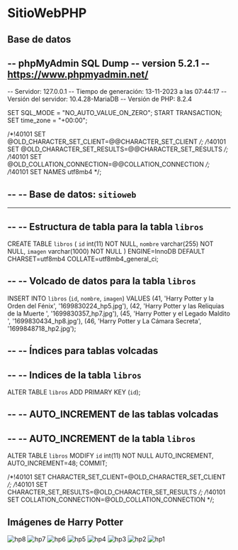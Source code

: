 # SitioWebPHP

## Base de datos

-- phpMyAdmin SQL Dump
-- version 5.2.1
-- https://www.phpmyadmin.net/
--
-- Servidor: 127.0.0.1
-- Tiempo de generación: 13-11-2023 a las 07:44:17
-- Versión del servidor: 10.4.28-MariaDB
-- Versión de PHP: 8.2.4

SET SQL_MODE = "NO_AUTO_VALUE_ON_ZERO";
START TRANSACTION;
SET time_zone = "+00:00";


/*!40101 SET @OLD_CHARACTER_SET_CLIENT=@@CHARACTER_SET_CLIENT */;
/*!40101 SET @OLD_CHARACTER_SET_RESULTS=@@CHARACTER_SET_RESULTS */;
/*!40101 SET @OLD_COLLATION_CONNECTION=@@COLLATION_CONNECTION */;
/*!40101 SET NAMES utf8mb4 */;

--
-- Base de datos: `sitioweb`
--

-- --------------------------------------------------------

--
-- Estructura de tabla para la tabla `libros`
--

CREATE TABLE `libros` (
  `id` int(11) NOT NULL,
  `nombre` varchar(255) NOT NULL,
  `imagen` varchar(1000) NOT NULL
) ENGINE=InnoDB DEFAULT CHARSET=utf8mb4 COLLATE=utf8mb4_general_ci;

--
-- Volcado de datos para la tabla `libros`
--

INSERT INTO `libros` (`id`, `nombre`, `imagen`) VALUES
(41, 'Harry Potter y la Orden del Fénix', '1699830224_hp5.jpg'),
(42, 'Harry Potter y las Reliquias de la Muerte ', '1699830357_hp7.jpg'),
(45, 'Harry Potter y el Legado Maldito ', '1699830434_hp8.jpg'),
(46, 'Harry Potter y La Cámara Secreta', '1699848718_hp2.jpg');

--
-- Índices para tablas volcadas
--

--
-- Indices de la tabla `libros`
--
ALTER TABLE `libros`
  ADD PRIMARY KEY (`id`);

--
-- AUTO_INCREMENT de las tablas volcadas
--

--
-- AUTO_INCREMENT de la tabla `libros`
--
ALTER TABLE `libros`
  MODIFY `id` int(11) NOT NULL AUTO_INCREMENT, AUTO_INCREMENT=48;
COMMIT;

/*!40101 SET CHARACTER_SET_CLIENT=@OLD_CHARACTER_SET_CLIENT */;
/*!40101 SET CHARACTER_SET_RESULTS=@OLD_CHARACTER_SET_RESULTS */;
/*!40101 SET COLLATION_CONNECTION=@OLD_COLLATION_CONNECTION */;

## Imágenes de Harry Potter

![hp8](https://github.com/GloriaCoralCerecedo/SitioWebPHP/assets/75102777/2a07309a-126d-45de-8820-79f8a5544607)
![hp7](https://github.com/GloriaCoralCerecedo/SitioWebPHP/assets/75102777/a362d94c-ea9b-4e98-ab42-27d83d335aab)
![hp6](https://github.com/GloriaCoralCerecedo/SitioWebPHP/assets/75102777/02cc5abc-2667-454b-86a3-70a41bdb8883)
![hp5](https://github.com/GloriaCoralCerecedo/SitioWebPHP/assets/75102777/b3fbe194-ef98-4447-a116-49890be61229)
![hp4](https://github.com/GloriaCoralCerecedo/SitioWebPHP/assets/75102777/13c29fcf-120d-4005-9fb3-109b25c0cb92)
![hp3](https://github.com/GloriaCoralCerecedo/SitioWebPHP/assets/75102777/a5afc5f2-412d-42ec-84d1-56d1c3e419b5)
![hp2](https://github.com/GloriaCoralCerecedo/SitioWebPHP/assets/75102777/704fd95f-79b9-4574-a3a5-8d1a5366fc69)
![hp1](https://github.com/GloriaCoralCerecedo/SitioWebPHP/assets/75102777/b2261a93-73e2-48d1-bfaf-15a038d82321)

